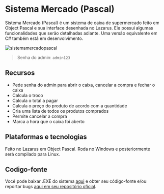 # Sistema Mercado (Pascal)

Sistema Mercado (Pascal) é um sistema de caixa de supermercado feito em Object Pascal e sua interface desenhada no Lazarus. Ele possui algumas funcionalidades que serão detalhadas adiante. Uma versão equivalente em C# também está em desenvolvimento.

![sistemamercadopascal](https://github-production-user-asset-6210df.s3.amazonaws.com/26885598/270420838-ea531392-b694-467f-8b6b-276af06bbecf.png)

> Senha do admin: `admin123`

## Recursos

- Pede senha do admin para abrir o caixa, cancelar a compra e fechar o caixa
- Calcula o troco
- Calcula o total a pagar
- Calcula o preço do produto de acordo com a quantidade
- Cria uma lista de todos os produtos comprados
- Permite cancelar a compra
- Marca a hora que o caixa foi aberto

## Plataformas e tecnologias

Feito no Lazarus em Object Pascal. Roda no Windows e posteriormente será compilado para Linux.

## Codigo-fonte
Você pode baixar .EXE do sistema [aqui](https://github.com/Redwars22/sistema-supermercado-pascal/releases/tag/v1.0) e obter seu código-fonte e/ou reportar bugs [aqui em seu repositório oficial](https://github.com/Redwars22/sistema-supermercado-pascal).